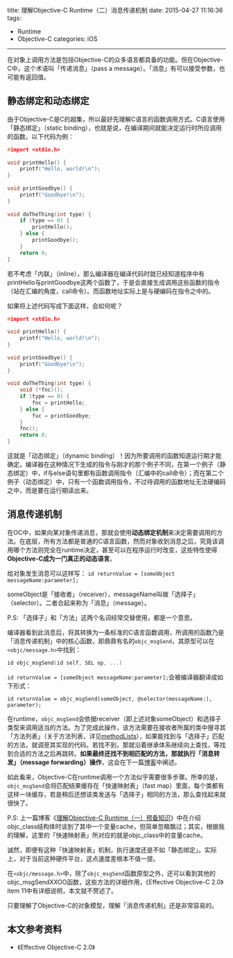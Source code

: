 title: 理解Objective-C Runtime（二）消息传递机制
date: 2015-04-27 11:16:36
tags: 
- Runtime
- Objective-C
categories: iOS

---

在对象上调用方法是包括Objective-C的众多语言都具备的功能。但在Objective-C中，这个术语叫「传递消息」（pass a message）。「消息」有可以接受参数，也可能有返回值。

## 静态绑定和动态绑定

由于Objective-C是C的超集，所以最好先理解C语言的函数调用方式。C语言使用「静态绑定」（static binding），也就是说，在编译期间就能决定运行时所应调用的函数。以下代码为例：

```c
#import <stdio.h>
    
void printHello() {
    printf("Hello, world!\n");
}
    
void printGoodbye() {
    printf("Goodbye!\n");
}
    
void doTheThing(int type) {
    if (type == 0) {
        printHello();
    } else {
        printGoodbye();
    }
    return 0;
}
```

若不考虑「内联」（inline），那么编译器在编译代码时就已经知道程序中有printHello与printGoodbye这两个函数了，于是会直接生成调用这些函数的指令（站在汇编的角度，call命令）。而函数地址实际上是与硬编码在指令之中的。

如果将上述代码写成下面这样，会如何呢？

```c
#import <stdio.h>
    
void printHello() {
    printf("Hello, world!\n");
}
    
void printGoodbye() {
    printf("Goodbye!\n");
}
    
void doTheThing(int type) {
    void (*fnc)();
    if (type == 0) {
        fnc = printHello;
    } else {
        fuc = printGoodbye;
    }
    fnc();
    return 0;
}
```

这就是「动态绑定」（dynamic binding）！因为所要调用的函数知道运行期才能确定。编译器在这种情况下生成的指令与刚才的那个例子不同，在第一个例子（静态绑定）中，if与else语句里都有函数调用指令（汇编中的call命令）；而在第二个例子（动态绑定）中，只有一个函数调用指令，不过待调用的函数地址无法硬编码之中，而是要在运行期读出来。

## 消息传递机制

在OC中，如果向某对象传递消息，那就会使用**动态绑定机制**来决定需要调用的方法。在底层，所有方法都是普通的C语言函数，然而对象收到消息之后，究竟该调用哪个方法则完全在runtime决定，甚至可以在程序运行时改变，这些特性使得**Objective-C成为一门真正的动态语言**。

给对象发生消息可以这样写：
`id returnValue = [someObject messageName:parameter];`

someObject是「接收者」（receiver），messageName叫做「选择子」（selector）。二者合起来称为「消息」（message）。

P.S: 「选择子」和「方法」这两个名词经常交替使用，都是一个意思。

编译器看到此消息后，将其转换为一条标准的C语言函数调用，所调用的函数乃是「消息传递机制」中的核心函数，即鼎鼎有名的`objc_msgSend`，其原型可以在`<objc/message.h>`中找到：

```c
id objc_msgSend(id self, SEL op, ...)
```

`id returnValue = [someObject messageName:parameter];`会被编译器翻译成如下形式：

```objc
id returnValue = objc_msgSend(someObject, @selector(messageName:), parameter);
```

在runtime，`objc_msgSend`会依据receiver（即上述对象someObject）和选择子类型来调用适当的方法。为了完成此操作，该方法需要在接收者所属的类中搜寻其「方法列表」（关于方法列表，详见[methodLists](http://localhost:4000/2015/04/26/unstanding-the-Objective-C-Runtime-part1/#objc_class和isa)），如果能找到与「选择子」匹配的方法，就调至其实现的代码。若找不到，那就沿着继承体系继续向上查找，等找到合适的方法之后再跳转。**如果最终还找不到相匹配的方法，那就执行「消息转发」（message forwarding）操作**，这会在下一篇[博客](/2015/04/27/unstanding-the-Objective-C-Runtime-part3/)中阐述。

如此看来，Objective-C在runtime调用一个方法似乎需要很多步骤。所幸的是，`objc_msgSend`会将匹配结果缓存在「快速映射表」（fast map）里面，每个类都有这样一块缓存，若是稍后还想该类发送与「选择子」相同的方法，那么查找起来就很快了。

P.S: 上一篇博客《[理解Objective-C Runtime（一）预备知识](/unstanding-objective-c-runtime-part-1/)》中在介绍objc_class结构体时谈到了其中一个变量cache，但简单忽略飘过；其实，根据我的理解，这里的「快速映射表」所对应的就是objc_class中的变量cache。

诚然，即便有这种「快速映射表」机制，执行速度还是不如「静态绑定」。实际上，对于当前这种硬件平台，这点速度差根本不值一提。

在`<objc/message.h>`中，除了`objc_msgSend`函数原型之外，还可以看到其他的objc_msgSendXXOO函数，这些方法的详细作用，《Effective Objective-C 2.0》item 11中有详细说明，本文就不赘述了。


只要理解了Objective-C的对象模型，理解「消息传递机制」还是非常容易的。

## 本文参考资料

* 《Effective Objective-C 2.0》